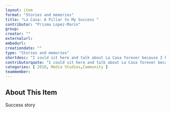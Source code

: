 ```yaml
---
layout: item
format: "Stories and memories"
title: "La Casa: A Pillar to My Success "
contributor: "Prisma Lopez-Marin"
group: 
creator: ""
externalurl: 
embedurl: 
creationdate: ""
type: "Stories and memories"
shortdesc: "I could sit here and talk about La Casa forever because I have been here since I was in middle school."
contributorquote: "I could sit here and talk about La Casa forever because I have been here since I was in middle school. Growing up here in Bloomington IU is in your backyard, but you don't necessarily know if you're going to be part of it."
categories: [ 2010, Media Studies,Community ]
teammember: 
---
```


## About This Item

Success story 

